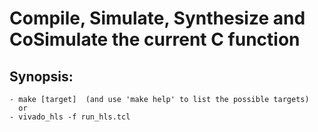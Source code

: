 # **Compile, Simulate, Synthesize and CoSimulate the current C function**

## Synopsis:
    - make [target]  (and use 'make help' to list the possible targets)
      or 
    - vivado_hls -f run_hls.tcl
    
